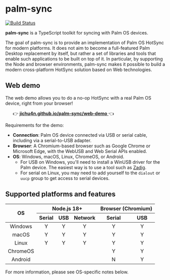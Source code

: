 # palm-sync

<!-- [![NPM Version][npm-version-image]][npm-url] -->

[![Build Status][build-status-image]][github-url]

**palm-sync** is a TypeScript toolkit for syncing with Palm OS devices.

The goal of palm-sync is to provide an implementation of Palm OS HotSync for modern platforms. It does not aim to become a full-featured Palm Desktop replacement by itself, but rather a set of libraries and tools that enable such applications to be built on top of it. In particular, by supporting the Node and browser environments, palm-sync makes it possible to build a modern cross-platform HotSync solution based on Web technologies.

## Web demo

The web demo allows you to do a no-op HotSync with a real Palm OS device, right from your browser!

&nbsp;&nbsp;&nbsp;&nbsp;&nbsp;&nbsp;👉 [ **jichu4n.github.io/palm-sync/web-demo** ](https://jichu4n.github.io/palm-sync/web-demo/)👈

Requirements for the demo:

- **Connection**: Palm OS device connected via USB or serial cable, including via a serial-to-USB adapter.
- **Browser**: A Chromium-based browser such as Google Chrome or Microsoft Edge, with the WebUSB and Web Serial APIs enabled.
- **OS**: Windows, macOS, Linux, ChromeOS, or Android.
  - For USB on Windows, you'll need to install a WinUSB driver for the Palm device. The easiest way is to use a tool such as [Zadig](https://zadig.akeo.ie/).
  - For serial on Linux, you may need to add yourself to the `dialout` or `uucp` group to get access to serial devices.

## Supported platforms and features

<table>
  <thead>
    <tr>
      <th rowspan=2 style="text-align: center">OS</th>
      <th colspan=3 style="text-align: center">Node.js 18+</th>
      <th colspan=2 style="text-align: center">Browser (Chromium)</th>
    </tr>
    <tr>
      <th style="text-align: center">Serial</th>
      <th style="text-align: center">USB</th>
      <th style="text-align: center">Network</th>
      <th style="text-align: center">Serial</th>
      <th style="text-align: center">USB</th>
    </tr>
  </thead>
  <tbody>
    <tr>
      <td style="text-align: center">Windows</td>
      <td style="text-align: center">Y</td>
      <td style="text-align: center">Y</td>
      <td style="text-align: center">Y</td>
      <td style="text-align: center">Y</td>
      <td style="text-align: center">Y</td>
    </tr>
    <tr>
      <td style="text-align: center">macOS</td>
      <td style="text-align: center">Y</td>
      <td style="text-align: center">Y</td>
      <td style="text-align: center">Y</td>
      <td style="text-align: center">Y</td>
      <td style="text-align: center">Y</td>
    </tr>
    <tr>
      <td style="text-align: center">Linux</td>
      <td style="text-align: center">Y</td>
      <td style="text-align: center">Y</td>
      <td style="text-align: center">Y</td>
      <td style="text-align: center">Y</td>
      <td style="text-align: center">Y</td>
    </tr>
    <tr>
      <td style="text-align: center">ChromeOS</td>
      <td style="text-align: center"></td>
      <td style="text-align: center"></td>
      <td style="text-align: center"></td>
      <td style="text-align: center">Y</td>
      <td style="text-align: center">Y</td>
    </tr>
    <tr>
      <td style="text-align: center">Android</td>
      <td style="text-align: center"></td>
      <td style="text-align: center"></td>
      <td style="text-align: center"></td>
      <td style="text-align: center">N</td>
      <td style="text-align: center">Y</td>
    </tr>
  </tbody>
</table>

For more information, please see OS-specific notes below.

[npm-url]: https://npmjs.org/package/palm-sync
[npm-version-image]: https://badgen.net/npm/v/palm-sync
[github-url]: https://github.com/jichu4n/palm-sync
[build-status-image]: https://github.com/jichu4n/palm-sync/actions/workflows/build.yaml/badge.svg
